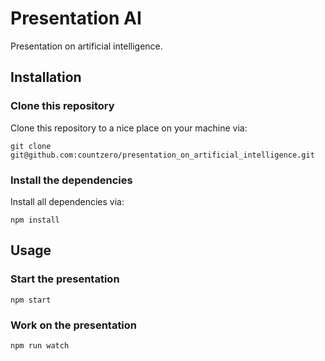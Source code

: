 # Presentation AI

Presentation on artificial intelligence.

## Installation

### Clone this repository

Clone this repository to a nice place on your machine via:

```
git clone git@github.com:countzero/presentation_on_artificial_intelligence.git
```

### Install the dependencies

Install all dependencies via:

```
npm install
```

## Usage

### Start the presentation

```
npm start
```

### Work on the presentation

```
npm run watch
```
